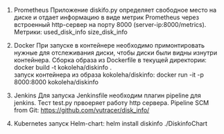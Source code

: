 1. Prometheus
   Приложение diskifo.py определяет свободное место на диске и отдает информацию в виде метрик Prometheus через встроенный http-сервер на порту 8000 (server-ip:8000/metrics).
   Метрики:
used_disk_info
size_disk_info

2. Docker
   При запуске в контейнере необходимо примонтировать нужные для отслеживания диски, чтобы диски были видны изнутри контейнера.
   Cборка образа из Dockerfile в текущей директории: 
docker build -t kokoleha/diskinfo .   	
   запуск контейнера из образа kokoleha/diskinfo:
docker run -it -p 8000:8000 kokoleha/diskinfo

3. Jenkins
   Для запуска Jenkinsfile необходим плагин pipeline для jenkins.
   Тест test.py првоеряет работу http сервера.
   Pipeline SCM from Git: 
https://github.com/vutracer/disk_info/

4. Kubernetes 
   запуск Helm-chart:
helm install diskinfo ./DiskinfoChart
